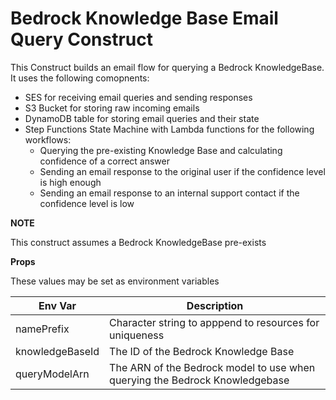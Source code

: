 # Bedrock Knowledge Base Email Query Construct

This Construct builds an email flow for querying a Bedrock KnowledgeBase.  It uses the following comopnents:
* SES for receiving email queries and sending responses
* S3 Bucket for storing raw incoming emails
* DynamoDB table for storing email queries and their state
* Step Functions State Machine with Lambda functions for the following workflows:
  * Querying the pre-existing Knowledge Base and calculating confidence of a correct answer
  * Sending an email response to the original user if the confidence level is high enough
  * Sending an email response to an internal support contact if the confidence level is low

**NOTE**

This construct assumes a Bedrock KnowledgeBase pre-exists

**Props**

These values may be set as environment variables

| Env Var    | Description                                                       | 
|------------|-------------------------------------------------------------------|
| namePrefix | Character string to apppend to resources for uniqueness           |  
| knowledgeBaseId | The ID of the Bedrock Knowledge Base                              |  
 | queryModelArn   | The ARN of the Bedrock model to use when querying the Bedrock Knowledgebase |     